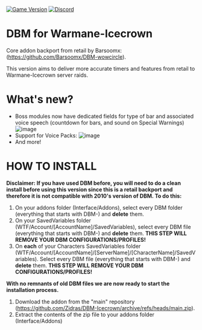 [![Game Version](https://img.shields.io/badge/wow-3.3.5-blue.svg)](https://github.com/Zidras/DBM-Icecrown/tree/Warmane-Icecrown)
[![Discord](https://discordapp.com/api/guilds/598993375479463946/widget.png?style=shield)](https://discord.gg/CyVWDWS)

# DBM for Warmane-Icecrown

Core addon backport from retail by Barsoomx: (https://github.com/Barsoomx/DBM-wowcircle).

This version aims to deliver more accurate timers and features from retail to Warmane-Icecrown server raids.

# What's new?
- Boss modules now have dedicated fields for type of bar and associated voice speech (countdown for bars, and sound on Special Warnings)
![image](https://user-images.githubusercontent.com/10605951/120121605-44e74c00-c19c-11eb-809b-7ceaee2336c8.png)
- Support for Voice Packs:
![image](https://user-images.githubusercontent.com/10605951/120121681-bf17d080-c19c-11eb-9c5c-77e131e92c14.png)
- And more!

# HOW TO INSTALL

**Disclaimer: If you have used DBM before, you will need to do a clean install before using this version since this is a retail backport and therefore it is not compatible with 2010's version of DBM. To do this:**
1. On your addons folder (Interface/Addons), select every DBM folder (everything that starts with DBM-) and **delete** them.
2. On your SavedVariables folder (WTF/Account/[AccountName]/SavedVariables), select every DBM file (everything that starts with DBM-) and **delete** them. **THIS STEP WILL REMOVE YOUR DBM CONFIGURATIONS/PROFILES!**
3. On **each** of your Characters SavedVariables folder (WTF/Account/[AccountName]/[ServerName]/[CharacterName]/SavedVariables). Select every DBM file (everything that starts with DBM-) and **delete** them. **THIS STEP WILL REMOVE YOUR DBM CONFIGURATIONS/PROFILES!**

**With no remnants of old DBM files we are now ready to start the installation process.**

1. Download the addon from the "main" repository (https://github.com/Zidras/DBM-Icecrown/archive/refs/heads/main.zip).
2. Extract the contents of the zip file to your addons folder (Interface/Addons)

